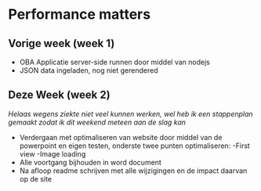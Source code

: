 # Performance matters

## Vorige week (week 1)
- OBA Applicatie server-side runnen door middel van nodejs
- JSON data ingeladen, nog niet gerendered

## Deze Week (week 2)
*Helaas wegens ziekte niet veel kunnen werken, wel heb ik een stappenplan gemaakt zodat ik dit weekend meteen aan de slag kan*
- Verdergaan met optimaliseren van website door middel van de powerpoint en eigen testen, onderste twee punten optimaliseren:
		-First view
		-Image loading
- Alle voortgang bijhouden in word document
- Na afloop readme schrijven met alle wijzigingen en de impact daarvan op de site

